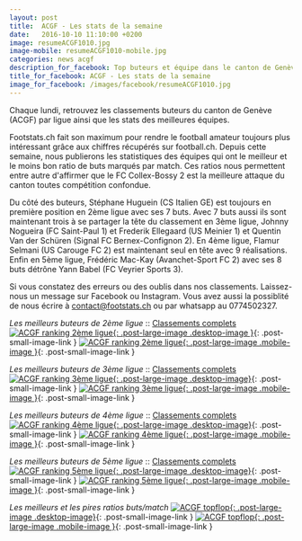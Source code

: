 ```yaml
---
layout: post
title:  ACGF - Les stats de la semaine
date:   2016-10-10 11:10:00 +0200
image: resumeACGF1010.jpg
image-mobile: resumeACGF1010-mobile.jpg
categories: news acgf
description_for_facebook: Top buteurs et équipe dans le canton de Genève
title_for_facebook: ACGF - Les stats de la semaine
image_for_facebook: /images/facebook/resumeACGF1010.jpg
---
```

Chaque lundi, retrouvez les classements buteurs du canton de Genève (ACGF) par ligue ainsi que les stats des meilleures équipes.

Footstats.ch fait son maximum pour rendre le football amateur toujours plus intéressant grâce aux chiffres récupérés sur football.ch. Depuis cette semaine, nous publierons les statistiques des équipes qui ont le meilleur et le moins bon ratio de buts marqués par match. Ces ratios nous permettent entre autre d'affirmer que le FC Collex-Bossy 2 est la meilleure attaque du canton toutes compétition confondue.

Du côté des buteurs, Stéphane Huguein (CS Italien GE) est toujours en première position en 2ème ligue avec ses 7 buts. Avec 7 buts aussi ils sont maintenant trois à se partager la tête du classement en 3ème ligue, Johnny Nogueira (FC Saint-Paul 1) et Frederik Ellegaard (US Meinier 1) et Quentin Van der Schüren (Signal FC Bernex-Confignon 2). En 4ème ligue, Flamur Selmani (US Carouge FC 2) est maintenant seul en tête avec 9 réalisations. Enfin en 5ème ligue, Frédéric Mac-Kay (Avanchet-Sport FC 2) avec ses 8 buts détrône Yann Babel (FC Veyrier Sports 3).

Si vous constatez des erreurs ou des oublis dans nos classements. Laissez-nous un message sur Facebook ou Instagram. Vous avez aussi la possiblité de nous écrire à contact@footstats.ch ou par whatsapp au 0774502327.

_Les meilleurs buteurs de 2ème ligue_ :: [Classements complets]({{site.url}}/acgf/2eme-ligue)
[![ACGF ranking 2ème ligue]({{site.url}}/images/posts/rankings/resumeACGF21010.jpg){: .post-large-image .desktop-image }]({{site.url}}/images/posts/rankings/resumeACGF21010.jpg){: .post-small-image-link }
[![ACGF ranking 2ème ligue]({{site.url}}/images/posts/rankings/resumeACGF21010-mobile.jpg){: .post-large-image .mobile-image }]({{site.url}}/images/posts/rankings/resumeACGF21010-mobile.jpg){: .post-small-image-link }

_Les meilleurs buteurs de 3ème ligue_ :: [Classements complets]({{site.url}}/acgf/3eme-ligue)
[![ACGF ranking 3ème ligue]({{site.url}}/images/posts/rankings/resumeACGF31010.jpg){: .post-large-image .desktop-image}]({{site.url}}/images/posts/rankings/resumeACGF31010.jpg){: .post-small-image-link }
[![ACGF ranking 3ème ligue]({{site.url}}/images/posts/rankings/resumeACGF31010-mobile.jpg){: .post-large-image .mobile-image }]({{site.url}}/images/posts/rankings/resumeACGF31010-mobile.jpg){: .post-small-image-link }

_Les meilleurs buteurs de 4ème ligue_ :: [Classements complets]({{site.url}}/acgf/4eme-ligue)
[![ACGF ranking 4ème ligue]({{site.url}}/images/posts/rankings/resumeACGF41010.jpg){: .post-large-image .desktop-image}]({{site.url}}/images/posts/rankings/resumeACGF41010.jpg){: .post-small-image-link }
[![ACGF ranking 4ème ligue]({{site.url}}/images/posts/rankings/resumeACGF41010-mobile.jpg){: .post-large-image .mobile-image }]({{site.url}}/images/posts/rankings/resumeACGF41010-mobile.jpg){: .post-small-image-link }

_Les meilleurs buteurs de 5ème ligue_ :: [Classements complets]({{site.url}}/acgf/5eme-ligue)
[![ACGF ranking 5ème ligue]({{site.url}}/images/posts/rankings/resumeACGF51010.jpg){: .post-large-image .desktop-image}]({{site.url}}/images/posts/rankings/resumeACGF51010.jpg){: .post-small-image-link }
[![ACGF ranking 5ème ligue]({{site.url}}/images/posts/rankings/resumeACGF51010-mobile.jpg){: .post-large-image .mobile-image }]({{site.url}}/images/posts/rankings/resumeACGF51010-mobile.jpg){: .post-small-image-link }

_Les meilleurs et les pires ratios buts/match_
[![ACGF topflop]({{site.url}}/images/posts/topflop/ACGF1010.jpg){: .post-large-image .desktop-image}]({{site.url}}/images/posts/topflop/ACGF1010.jpg){: .post-small-image-link }
[![ACGF topflop]({{site.url}}/images/posts/topflop/ACGF1010.jpg){: .post-large-image .mobile-image }]({{site.url}}/images/posts/topflop/ACGF1010.jpg){: .post-small-image-link }